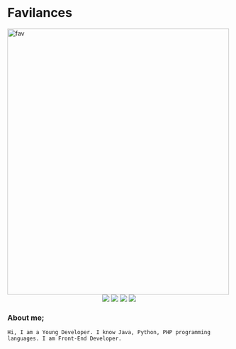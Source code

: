 <br>
<h1>Favilances</h1>

<img src="https://cdn.discordapp.com/attachments/989957058965172295/1069705683013992569/favilances.png" alt="fav" width="500" height="600">

<div align="center">
    <a href="https://discord.com/users/151155117540900864" target="_blank"><img src="https://shields.io/badge/Favilances-111111.svg?&style=for-the-badge&logo=discord"></a>
    <a href="https://github.com/favilances" target="_blank"><img src="https://shields.io/badge/Favilances-111111.svg?&style=for-the-badge&logo=github"></a>
    <a href="https://www.npmjs.com/~favilances" target="_blank"><img src="https://shields.io/badge/Favilances-111111.svg?&style=for-the-badge&logo=npm"></a>
    <a href="https://favilances.vercel.app/" target="_blank"><img src="https://shields.io/badge/My Website-111111.svg?&style=for-the-badge"></a>

</div>

### About me;
	
	Hi, I am a Young Developer. I know Java, Python, PHP programming languages. I am Front-End Developer.
